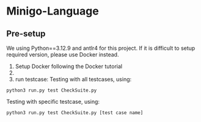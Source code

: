 # Minigo-Language
## Pre-setup 
We using Python==3.12.9 and antlr4 for this project. If it is difficult to setup required version, please use Docker instead.
1. Setup Docker following the Docker tutorial
2. 
3. run testcase:
Testing with all testcases, using:
```
python3 run.py test CheckSuite.py
```
Testing with specific testcase, using:
```
python3 run.py test CheckSuite.py [test case name]
```
